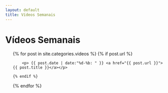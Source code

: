 ```yaml
---
layout: default
title: Vídeos Semanais
---
```

# Vídeos Semanais 

<ul>
  {% for post in site.categories.videos %}
    {% if post.url %}

        <p> {{ post.date | date:"%d-%b: " }} <a href="{{ post.url }}">{{ post.title }}</a></p>

    {% endif %}
  {% endfor %}
</ul>